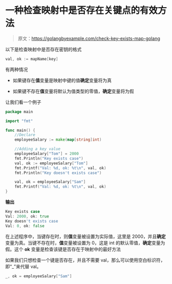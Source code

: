 # 一种检查映射中是否存在关键点的有效方法

> 原文：<https://golangbyexample.com/check-key-exists-map-golang>

以下是检查映射中是否存在密钥的格式

```go
val, ok := mapName[key]
```

有两种情况

*   如果键存在**值**变量是映射中键的值**确定**变量将为真

*   如果键不存在**值**变量将默认为值类型的零值，**确定**变量将为假

让我们看一个例子

```go
package main

import "fmt"

func main() {
    //Declare
    employeeSalary := make(map[string]int)

    //Adding a key value
    employeeSalary["Tom"] = 2000
    fmt.Println("Key exists case")
    val, ok := employeeSalary["Tom"]
    fmt.Printf("Val: %d, ok: %t\n", val, ok)
    fmt.Println("Key doesn't exists case")

    val, ok = employeeSalary["Sam"]
    fmt.Printf("Val: %d, ok: %t\n", val, ok)
}
```

**输出**

```go
Key exists case
Val: 2000, ok: true
Key doesn't exists case
Val: 0, ok: false
```

在上述程序中，当键存在时，则**值**变量被设置为实际值，这里是 2000，并且**确定**变量为真。当键不存在时，**值**变量被设置为 0，这是 int 的默认零值，**确定**变量为假。这个 **ok** 变量是检查该键是否存在于映射中的最好方法

如果我们只想检查一个键是否存在，并且不需要 val，那么可以使用空白标识符，即“_”来代替 val。

```go
_, ok = employeeSalary["Sam"]
```